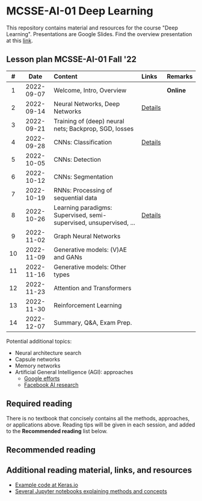 # MCSSE-AI-01 Deep Learning

This repository contains material and resources for the course "Deep Learning". Presentations are Google Slides. Find the overview presentation at this [link](https://docs.google.com/presentation/d/13x8WuYhWd5O--dNKJVFPcmrTewG3Hk8mqLX6bHUrqQc/edit?usp=sharing).

## Lesson plan MCSSE-AI-01 Fall '22

| # | Date | Content | Links | Remarks |
| :---: | :---: | :--- | :--- | :--- |
| 1 | 2022-09-07 | Welcome, Intro, Overview | | **Online** |
| 2 | 2022-09-14 | Neural Networks, Deep Networks | [Details](classes/Class2.md) | |
| 3 | 2022-09-21 | Training of (deep) neural nets; Backprop, SGD, losses | | |
| 4 | 2022-09-28 | CNNs: Classification | [Details](classes/Class4.md) | |
| 5 | 2022-10-05 | CNNs: Detection | | |
| 6 | 2022-10-12 | CNNs: Segmentation | | |
| 7 | 2022-10-19 | RNNs: Processing of sequential data | | |
| 8 | 2022-10-26 | Learning paradigms: Supervised, semi-supervised, unsupervised, ... | [Details](classes/Class8.md) | |
| 9 | 2022-11-02 | Graph Neural Networks | | |
| 10 | 2022-11-09 | Generative models: (V)AE and GANs | | |
| 11 | 2022-11-16 | Generative models: Other types | | |
| 12 | 2022-11-23 | Attention and Transformers | | |
| 13 | 2022-11-30 | Reinforcement Learning | | |
| 14 | 2022-12-07 | Summary, Q&A, Exam Prep. | | |

Potential additional topics:
- Neural architecture search
- Capsule networks
- Memory networks
- Artificial General Intelligence (AGI): approaches
  - [Google efforts](https://deepmind.com/blog/article/generally-capable-agents-emerge-from-open-ended-play)
  - [Facebook AI research]()

## Required reading

There is no textbook that concisely contains all the methods, approaches, or applications above. Reading tips will be given in each session, and added to the **Recommended reading** list below.

## Recommended reading

## Additional reading material, links, and resources
- [Example code at Keras.io](https://keras.io/examples/)
- [Several Jupyter notebooks explaining methods and concepts](https://uvadlc-notebooks.readthedocs.io/en/latest/index.html)